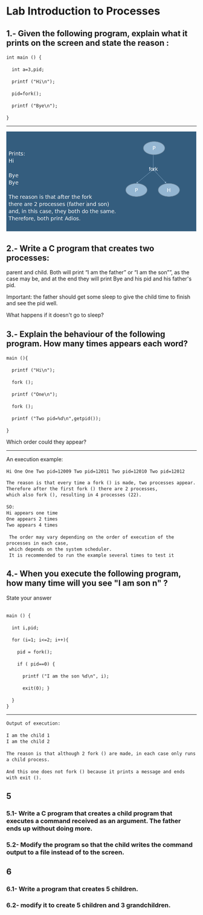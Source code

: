 # Lab Introduction to Processes

##  1.- Given the following program, explain what it prints on the screen and state the reason :

````
int main () {

  int a=3,pid;

  printf ("Hi\n");

  pid=fork();

  printf ("Bye\n");

}
````
---

![Exercise01](img/Exercise01.png)


##  2.- Write a C program that creates two processes:

parent and child. Both will print “I am the father” or “I am the son””, as the case may be, and at the end they will print Bye and his pid and his father's
pid.

Important: the father should get some sleep to give the child time to finish and see the pid well. 

What happens if it doesn't go to sleep?

##  3.- Explain the behaviour of the following program. How many times appears each word?

````
main (){

  printf ("Hi\n");

  fork ();

  printf ("One\n");

  fork ();

  printf ("Two pid=%d\n",getpid());

}
````

Which order could they appear?

---


An execution example:

``
Hi
One
One
Two pid=12009
Two pid=12011
Two pid=12010
Two pid=12012
``

````
The reason is that every time a fork () is made, two processes appear. 
Therefore after the first fork () there are 2 processes, 
which also fork (), resulting in 4 processes (22).

SO:
Hi appears one time
One appears 2 times
Two appears 4 times

 The order may vary depending on the order of execution of the processes in each case,
 which depends on the system scheduler.
 It is recommended to run the example several times to test it
````

##  4.- When you execute the following program, how many time will you see "I am son n" ? 

State your answer

````

main () {

  int i,pid;

  for (i=1; i<=2; i++){

    pid = fork();

    if ( pid==0) {

      printf ("I am the son %d\n", i);

      exit(0); }

  }
}

````
---

````
Output of execution:
 
I am the child 1
I am the child 2
 
The reason is that although 2 fork () are made, in each case only runs a child process. 

And this one does not fork () because it prints a message and ends with exit (). 
````

##  5

### 5.1- Write a C program that creates a child program that executes a command received as an argument. The father ends up without doing more.

###  5.2- Modify the program so that the child writes the command output to a file instead of to the screen.

##  6

###  6.1- Write a program that creates 5 children.

###  6.2- modify it to create 5 children and 3 grandchildren.


